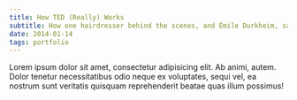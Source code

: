 ```yaml
---
title: How TED (Really) Works
subtitle: How one hairdresser behind the scenes, and Émile Durkheim, says more about TED than all the viral videos
date: 2014-01-14
tags: portfolio
---
```


Lorem ipsum dolor sit amet, consectetur adipisicing elit. Ab animi, autem. Dolor tenetur necessitatibus odio neque ex voluptates, sequi vel, ea nostrum sunt veritatis quisquam reprehenderit beatae quas illum possimus!